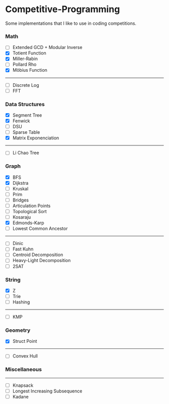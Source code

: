 # Competitive-Programming
Some implementations that I like to use in coding competitions.

### Math
- [ ] Extended GCD + Modular Inverse
- [X] Totient Function
- [X] Miller-Rabin
- [ ] Pollard Rho
- [X] Möbius Function
----------------------
- [ ] Discrete Log
- [ ] FFT

### Data Structures
- [X] Segment Tree
- [X] Fenwick
- [ ] DSU
- [ ] Sparse Table
- [X] Matrix Exponenciation
-----------------------
- [ ] Li Chao Tree

### Graph
- [X] BFS
- [X] Dijkstra
- [ ] Kruskal
- [ ] Prim
- [ ] Bridges
- [ ] Articulation Points
- [ ] Topological Sort
- [ ] Kosaraju
- [X] Edmonds-Karp
- [ ] Lowest Common Ancestor
---------------------------
- [ ] Dinic
- [ ] Fast Kuhn
- [ ] Centroid Decomposition
- [ ] Heavy-Light Decomposition
- [ ] 2SAT

### String
- [X] Z
- [ ] Trie
- [ ] Hashing
------------
- [ ] KMP

### Geometry
- [X] Struct Point
-----------------
- [ ] Convex Hull

### Miscellaneous
-----------------
- [ ] Knapsack
- [ ] Longest Increasing Subsequence
- [ ] Kadane
